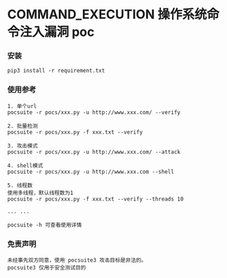 # COMMAND_EXECUTION 操作系统命令注入漏洞 poc

### 安装

```
pip3 install -r requirement.txt
```

### 使用参考

```shell
1. 单个url
pocsuite -r pocs/xxx.py -u http://www.xxx.com/ --verify

2. 批量检测
pocsuite -r pocs/xxx.py -f xxx.txt --verify

3. 攻击模式
pocsuite -r pocs/xxx.py -u http://www.xxx.com/ --attack

4. shell模式
pocsuite -r pocs/xxx.py -u http://www.xxx.com --shell

5. 线程数
使用多线程，默认线程数为1
pocsuite -r pocs/xxx.py -f xxx.txt --verify --threads 10

... ...

pocsuite -h 可查看使用详情
```

### 免责声明

```
未经事先双方同意，使用 pocsuite3 攻击目标是非法的。
pocsuite3 仅用于安全测试目的
```

